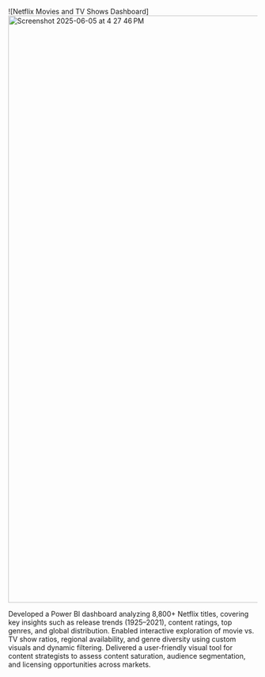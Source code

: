 ![Netflix Movies and TV Shows Dashboard] <img width="1185" alt="Screenshot 2025-06-05 at 4 27 46 PM" src="https://github.com/user-attachments/assets/88017686-f585-44b6-8cba-aa2a5eb7d583" />


Developed a Power BI dashboard analyzing 8,800+ Netflix titles, covering key insights such as release trends (1925–2021), content ratings, top genres, and global distribution. Enabled interactive exploration of movie vs. TV show ratios, regional availability, and genre diversity using custom visuals and dynamic filtering. Delivered a user-friendly visual tool for content strategists to assess content saturation, audience segmentation, and licensing opportunities across markets.
